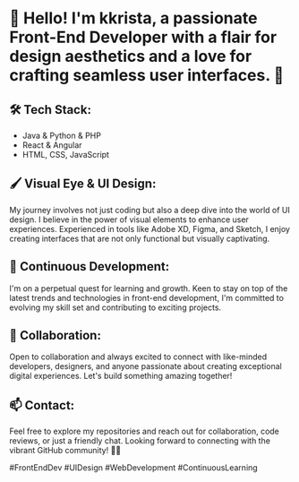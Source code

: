 <h1>👋 Hello! I'm kkrista, a passionate Front-End Developer with a flair for design aesthetics and a love for crafting seamless user interfaces. 🚀 </h1>

## 🛠️ Tech Stack:

* Java & Python & PHP
* React & Angular
* HTML, CSS, JavaScript

## 🖌️ Visual Eye & UI Design:
My journey involves not just coding but also a deep dive into the world of UI design. I believe in the power of visual elements to enhance user experiences. Experienced in tools like Adobe XD, Figma, and Sketch, I enjoy creating interfaces that are not only functional but visually captivating.

## 🌱 Continuous Development:
I'm on a perpetual quest for learning and growth. Keen to stay on top of the latest trends and technologies in front-end development, I'm committed to evolving my skill set and contributing to exciting projects.

## 🤝 Collaboration:
Open to collaboration and always excited to connect with like-minded developers, designers, and anyone passionate about creating exceptional digital experiences. Let's build something amazing together!

## 📫 Contact:
Feel free to explore my repositories and reach out for collaboration, code reviews, or just a friendly chat. Looking forward to connecting with the vibrant GitHub community! 🚀🌐

#FrontEndDev #UIDesign #WebDevelopment #ContinuousLearning
